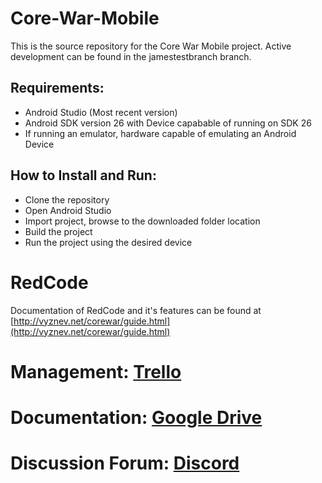 # Core-War-Mobile
This is the source repository for the Core War Mobile project.
Active development can be found in the jamestestbranch branch.

## Requirements:
- Android Studio (Most recent version)
- Android SDK version 26 with Device capabable of running on SDK 26
- If running an emulator, hardware capable of emulating an Android Device

## How to Install and Run:
- Clone the repository
- Open Android Studio
- Import project, browse to the downloaded folder location
- Build the project
- Run the project using the desired device


# RedCode
Documentation of RedCode and it's features can be found at [http://vyznev.net/corewar/guide.html](http://vyznev.net/corewar/guide.html)

# Management: [Trello](https://trello.com/b/CVLE5fEN/main)
# Documentation: [Google Drive](https://drive.google.com/drive/folders/1KaR_ky2FhMpaXoqQMuv_9RU35AU91I-O)
# Discussion Forum: [Discord](https://discord.gg/3z5Py7Y)
